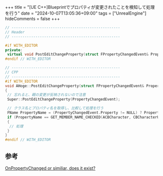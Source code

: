 +++
title = "[UE C++]Blueprintでプロパティが変更されたことを検知して処理を行う"
date = "2024-10-07T13:05:36+09:00"
tags = ["UnrealEngine"]
hideComments = false
+++

```cpp
// --------------------------------------------------
// Header
// --------------------------------------------------

#if WITH_EDITOR
private:
 virtual void PostEditChangeProperty(struct FPropertyChangedEvent& PropertyChangedEvent) override;
#endif // WITH_EDITOR

// --------------------------------------------------
// CPP
// --------------------------------------------------
#if WITH_EDITOR
void AHoge::PostEditChangeProperty(struct FPropertyChangedEvent& PropertyChangedEvent)
{
 // 忘れると、親の変更が反映されないので注意
 Super::PostEditChangeProperty(PropertyChangedEvent);

 // クラス名とプロパティ名を取得し、比較して処理を行う
 FName PropertyName = (PropertyChangedEvent.Property != NULL) ? PropertyChangedEvent.Property->GetFName() : NAME_None;
 if (PropertyName == GET_MEMBER_NAME_CHECKED(ACBCharacter, CBCharacterUniqueDataAsset))
 {
  // 処理
 }
}
#endif // WITH_EDITOR

```

## 参考

[OnPropertyChanged or similiar, does it exist?](https://forums.unrealengine.com/t/onpropertychanged-or-similiar-does-it-exist/4679/2)
